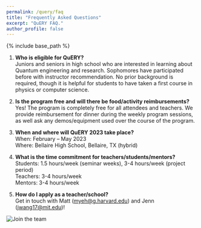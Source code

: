 ```yaml
---
permalink: /query/faq
title: "Frequently Asked Questions"
excerpt: "QuERY FAQ."
author_profile: false
---
```


{% include base_path %}

1. __Who is eligible for QuERY?__<br> Juniors and seniors in high school who are interested in learning about Quantum engineering and research. Sophomores have participated before with instructor recommendation. No prior background is required, though it is helpful for students to have taken a first course in physics or computer science.

2. __Is the program free and will there be food/activity reimbursements?__<br> Yes! The program is completely free for all attendees and teachers. We provide reimbursement for dinner during the weekly program sessions, as well ask any demos/equipment used over the course of the program. 

3.	__When and where will QuERY 2023 take place?__<br>
When: February – May 2023 <br>
Where: Bellaire High School, Bellaire, TX (hybrid) 

4.	__What is the time commitment for teachers/students/mentors?__<br>
Students: 1.5 hours/week (seminar weeks), 3-4 hours/week (project period)<br>
Teachers: 3-4 hours/week<br>
Mentors: 3-4 hours/week<br>

5.	__How do I apply as a teacher/school?__<br>
Get in touch with Matt (myeh@g.harvard.edu) and Jenn (jwang17@mit.edu)!

![Join the team](https://mudyeh.github.io/files/S2025_mentors.jpg)